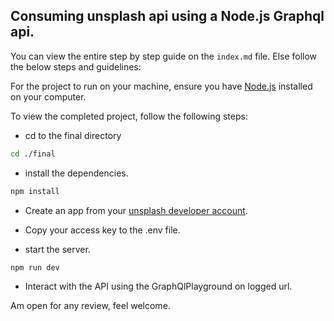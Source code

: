 ## Consuming unsplash api using a Node.js Graphql api.

You can view the entire step by step guide on the `index.md` file. Else follow the below steps and guidelines:

For the project to run on your machine, ensure you have [Node.js](https://nodejs.org/en/) installed on your computer.

To view the completed project, follow the following steps:

- cd to the final directory
```bash
cd ./final
```
- install the dependencies.
```bash
npm install
```
- Create an app from your [unsplash developer account](https://unsplash.com/developers).

- Copy your access key to the .env file.

- start the server.
```bash
npm run dev
```
- Interact with the API using the GraphQlPlayground on logged url.

Am open for any review, feel welcome.